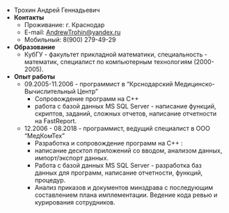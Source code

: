 - Трохин Андрей Геннадьевич
- **Контакты**
  - Проживание: г. Краснодар
  - E-mail: AndrewTrohin@yandex.ru
  - Мобильный: 8(900) 279-49-29
- **Образование**
  - КубГУ - факультет прикладной математики, специальность - математик, специалист по компьютерным технологиям (2000-2005).
- **Опыт работы**
  - 09.2005-11.2006 - программист в “Крснодарский Медицинско-Вычислительный Центр”
    - Сопровождение программ на C++
    - работа с базой данных MS SQL Server - написание функций, скриптов, заданий, сложных отчетов, написание отчетности на FastReport.
  - 12.2006 - 08.2018  - программист, ведущий специалист в ООО “МедКомТех”
    - Разработка и сопровождение программ на С++ : 
     - написание десктоп приложений со вводом, анализом данных, импорт/экспорт данных. 
     - Работа с базой данных MS SQL Server - разработка баз данных для программ, написание отчетности, функций, процедур.  
     - Анализ приказов и документов минздрава с последующим составлением плана имплементации. Ведение кода ревью и курирования сотрудников.

